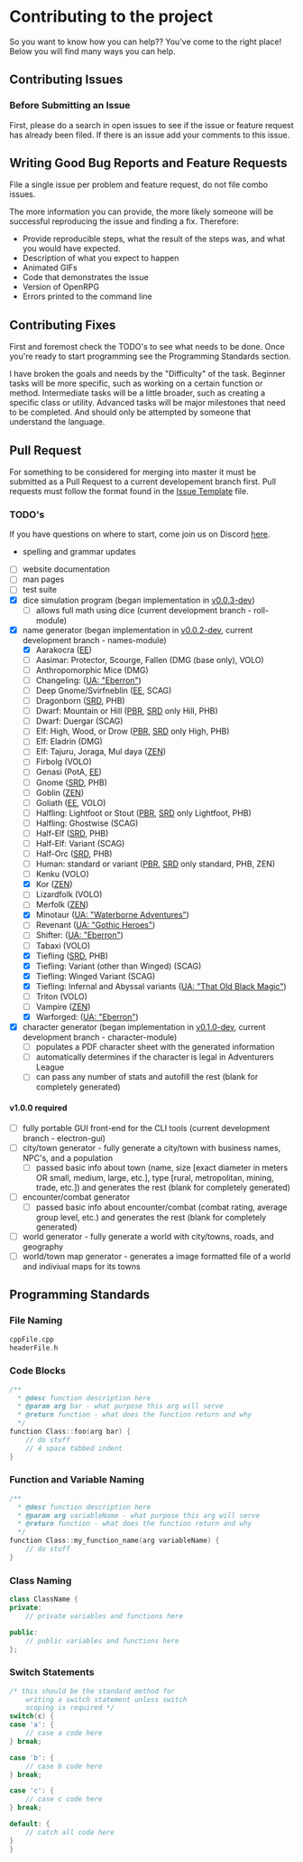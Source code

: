 # Contributing to the project

So you want to know how you can help?? You've come to the right place!
Below you will find many ways you can help.

## Contributing Issues

### Before Submitting an Issue
First, please do a search in open issues to see if the issue or feature request has already been filed. If there is an issue add your comments to this issue.

## Writing Good Bug Reports and Feature Requests

File a single issue per problem and feature request, do not file combo issues.

The more information you can provide, the more likely someone will be successful reproducing the issue and finding a fix. Therefore:

* Provide reproducible steps, what the result of the steps was, and what you would have expected.
* Description of what you expect to happen
* Animated GIFs
* Code that demonstrates the issue
* Version of OpenRPG
* Errors printed to the command line

## Contributing Fixes
First and foremost check the TODO's to see what needs to be done.
Once you're ready to start programming see the Programming Standards section.

I have broken the goals and needs by the "Difficulty" of the task. Beginner tasks
will be more specific, such as working on a certain function or method. Intermediate tasks
will be a little broader, such as creating a specific class or utility. Advanced
tasks will be major milestones that need to be completed. And should only be attempted
by someone that understand the language.

## Pull Request

For something to be considered for merging into master it must be
submitted as a Pull Request to a current developement branch first.
Pull requests must follow the format found in the [Issue Template](https://github.com/incomingstick/OpenRPG/blob/patch-v0.3.0-dev/.github/ISSUE_TEMPLATE.md)
file.

### TODO's
If you have questions on where to start, come join us on Discord [here](https://discord.gg/xEwaYE5).

- spelling and grammar updates
- [ ] website documentation 
- [ ] man pages
- [ ] test suite
- [X] dice simulation program (began implementation in [v0.0.3-dev](https://github.com/incomingstick/OpenRPG/tree/v0.0.3-dev))
    - [ ] allows full math using dice (current development branch - roll-module)
- [X] name generator (began implementation in [v0.0.2-dev](https://github.com/incomingstick/OpenRPG/tree/v0.0.2-dev), current development branch - names-module)
    - [X] Aarakocra ([EE](http://dnd.wizards.com/articles/features/elementalevil_playerscompanion))
    - [ ] Aasimar: Protector, Scourge, Fallen (DMG (base only), VOLO)
    - [ ] Anthropomorphic Mice (DMG)
    - [ ] Changeling: ([UA: "Eberron"](https://media.wizards.com/2015/downloads/dnd/UA_Eberron_v1.pdf))
    - [ ] Deep Gnome/Svirfneblin ([EE](http://dnd.wizards.com/articles/features/elementalevil_playerscompanion), SCAG)
    - [ ] Dragonborn ([SRD](https://dnd.wizards.com/articles/features/systems-reference-document-srd), PHB)
    - [ ] Dwarf: Mountain or Hill ([PBR](http://dnd.wizards.com/articles/features/basicrules), [SRD](https://dnd.wizards.com/articles/features/systems-reference-document-srd) only Hill, PHB)
    - [ ] Dwarf: Duergar (SCAG)
    - [ ] Elf: High, Wood, or Drow ([PBR](http://dnd.wizards.com/articles/features/basicrules), [SRD](https://dnd.wizards.com/articles/features/systems-reference-document-srd) only High, PHB)
    - [ ] Elf: Eladrin (DMG)
    - [ ] Elf: Tajuru, Joraga, Mul daya ([ZEN](http://media.wizards.com/2016/downloads/magic/Plane%20Shift%20Zendikar.pdf))
    - [ ] Firbolg (VOLO)
    - [ ] Genasi (PotA, [EE](http://dnd.wizards.com/articles/features/elementalevil_playerscompanion))
    - [ ] Gnome ([SRD](https://dnd.wizards.com/articles/features/systems-reference-document-srd), PHB)
    - [ ] Goblin ([ZEN](http://media.wizards.com/2016/downloads/magic/Plane%20Shift%20Zendikar.pdf))
    - [ ] Goliath ([EE](http://dnd.wizards.com/articles/features/elementalevil_playerscompanion), VOLO)
    - [ ] Halfling: Lightfoot or Stout ([PBR](http://dnd.wizards.com/articles/features/basicrules), [SRD](https://dnd.wizards.com/articles/features/systems-reference-document-srd) only Lightfoot, PHB)
    - [ ] Halfling: Ghostwise (SCAG)
    - [ ] Half-Elf ([SRD](https://dnd.wizards.com/articles/features/systems-reference-document-srd), PHB)
    - [ ] Half-Elf: Variant (SCAG)
    - [ ] Half-Orc ([SRD](https://dnd.wizards.com/articles/features/systems-reference-document-srd), PHB)
    - [ ] Human: standard or variant ([PBR](http://dnd.wizards.com/articles/features/basicrules), [SRD](https://dnd.wizards.com/articles/features/systems-reference-document-srd) only standard, PHB, ZEN)
    - [ ] Kenku (VOLO)
    - [X] Kor ([ZEN](http://media.wizards.com/2016/downloads/magic/Plane%20Shift%20Zendikar.pdf))
    - [ ] Lizardfolk (VOLO)
    - [ ] Merfolk ([ZEN](http://media.wizards.com/2016/downloads/magic/Plane%20Shift%20Zendikar.pdf))
    - [X] Minotaur ([UA: "Waterborne Adventures"](https://media.wizards.com/2015/downloads/dnd/UA_Waterborne_v3.pdf))
    - [ ] Revenant ([UA: "Gothic Heroes"](https://dnd.wizards.com/sites/default/files/media/upload/articles/UA%20Gothic%20Characters.pdf))
    - [ ] Shifter: ([UA: "Eberron"](https://media.wizards.com/2015/downloads/dnd/UA_Eberron_v1.pdf))
    - [ ] Tabaxi (VOLO)
    - [X] Tiefling ([SRD](https://dnd.wizards.com/articles/features/systems-reference-document-srd), PHB)
    - [X] Tiefling: Variant (other than Winged) (SCAG)
    - [X] Tiefling: Winged Variant (SCAG)
    - [X] Tiefling: Infernal and Abyssal variants ([UA: "That Old Black Magic"](https://media.wizards.com/2015/downloads/dnd/07_UA_That_Old_Black_Magic.pdf))
    - [ ] Triton (VOLO)
    - [ ] Vampire ([ZEN](http://media.wizards.com/2016/downloads/magic/Plane%20Shift%20Zendikar.pdf))
    - [X] Warforged: ([UA: "Eberron"](https://media.wizards.com/2015/downloads/dnd/UA_Eberron_v1.pdf))
- [X] character generator (began implementation in [v0.1.0-dev](https://github.com/incomingstick/OpenRPG/tree/v0.1.0-dev), current development branch - character-module)
    - [ ] populates a PDF character sheet with the generated information
    - [ ] automatically determines if the character is legal in Adventurers League
    - [ ] can pass any number of stats and autofill the rest (blank for completely generated)

#### v1.0.0 required
- [ ] fully portable GUI front-end for the CLI tools (current development branch - electron-gui)
- [ ] city/town generator - fully generate a city/town with business names, NPC's, and a population
    - [ ] passed basic info about town (name, size [exact diameter in meters OR small, medium, large, etc.], type [rural, metropolitan, mining, trade, etc.]) and generates the rest (blank for completely generated)
- [ ] encounter/combat generator
    - [ ] passed basic info about encounter/combat (combat rating, average group level, etc.) and generates the rest (blank for completely generated)
- [ ] world generator - fully generate a world with city/towns, roads, and geography
- [ ] world/town map generator - generates a image formatted file of a world and indiviual maps for its towns

## Programming Standards

### File Naming
````c++
cppFile.cpp
headerFile.h
````

### Code Blocks
````c++
/**
  * @desc function description here
  * @param arg bar - what purpose this arg will serve
  * @return function - what does the function return and why
  */
function Class::foo(arg bar) {
    // do stuff
    // 4 space tabbed indent
}
````

### Function and Variable Naming
````c++
/**
  * @desc function description here
  * @param arg variableName - what purpose this arg will serve
  * @return function - what does the function return and why
  */
function Class::my_function_name(arg variableName) {
    // do stuff
}
````

### Class Naming
````c++
class ClassName {
private:
    // private variables and functions here

public:
    // public variables and functions here
};
````

### Switch Statements
````c++
/* this should be the standard method for
    writing a switch statement unless switch
    scoping is required */
switch(c) {
case 'a': {
    // case a code here
} break;

case 'b': {
    // case b code here
} break;

case 'c': {
    // case c code here
} break;

default: {
    // catch all code here
}
}
````